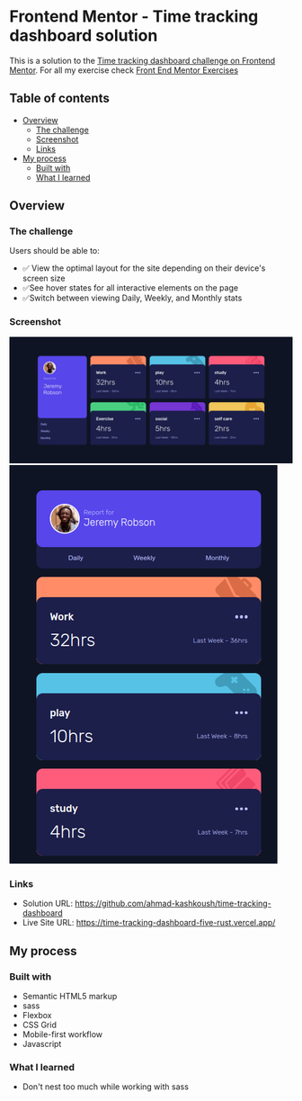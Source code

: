 # Frontend Mentor - Time tracking dashboard solution

This is a solution to the
[Time tracking dashboard challenge on Frontend Mentor](https://www.frontendmentor.io/challenges/time-tracking-dashboard-UIQ7167Jw).
For all my exercise check [Front End Mentor Exercises]()

## Table of contents

- [Overview](#overview)
  - [The challenge](#the-challenge)
  - [Screenshot](#screenshot)
  - [Links](#links)
- [My process](#my-process)
  - [Built with](#built-with)
  - [What I learned](#what-i-learned)

## Overview

### The challenge

Users should be able to:

- ✅ View the optimal layout for the site depending on their device's screen
  size
- ✅See hover states for all interactive elements on the page
- ✅Switch between viewing Daily, Weekly, and Monthly stats

### Screenshot

![Desktop](image.png) ![Mobile](image-1.png)

### Links

- Solution URL: https://github.com/ahmad-kashkoush/time-tracking-dashboard
- Live Site URL: https://time-tracking-dashboard-five-rust.vercel.app/

## My process

### Built with

- Semantic HTML5 markup
- sass
- Flexbox
- CSS Grid
- Mobile-first workflow
- Javascript

### What I learned

- Don't nest too much while working with sass
